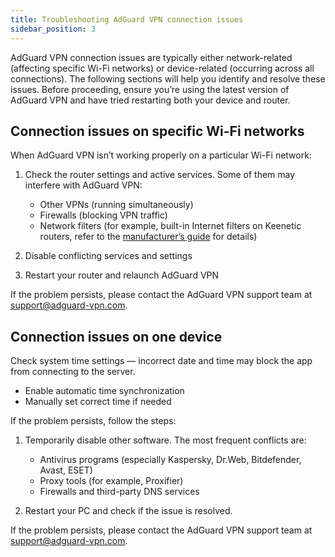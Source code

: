 ```yaml
---
title: Troubleshooting AdGuard VPN connection issues
sidebar_position: 3
---
```


AdGuard VPN connection issues are typically either network-related (affecting specific Wi-Fi networks) or device-related (occurring across all connections). The following sections will help you identify and resolve these issues. Before proceeding, ensure you’re using the latest version of AdGuard VPN and have tried restarting both your device and router.

## Connection issues on specific Wi-Fi networks

When AdGuard VPN isn’t working properly on a particular Wi-Fi network:

1. Check the router settings and active services. Some of them may interfere with AdGuard VPN:

   - Other VPNs (running simultaneously)
   - Firewalls (blocking VPN traffic)
   - Network filters (for example, built-in Internet filters on Keenetic routers, refer to the [manufacturer’s guide](https://help.keenetic.com/hc/en-us/articles/4415711575698-Content-filtering-and-ad-blocking-options) for details)

2. Disable conflicting services and settings

3. Restart your router and relaunch AdGuard VPN

If the problem persists, please contact the AdGuard VPN support team at support@adguard-vpn.com.

## Connection issues on one device

Check system time settings — incorrect date and time may block the app from connecting to the server.

- Enable automatic time synchronization
- Manually set correct time if needed

If the problem persists, follow the steps:

1. Temporarily disable other software. The most frequent conflicts are:

   - Antivirus programs (especially Kaspersky, Dr.Web, Bitdefender, Avast, ESET)
   - Proxy tools (for example, Proxifier)
   - Firewalls and third-party DNS services

2. Restart your PC and check if the issue is resolved.

If the problem persists, please contact the AdGuard VPN support team at support@adguard-vpn.com.
